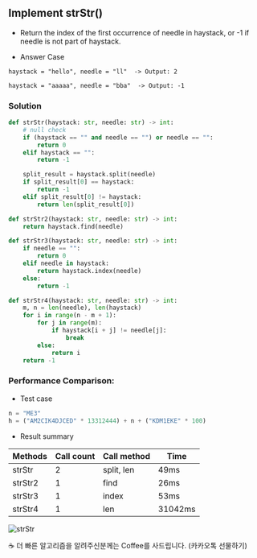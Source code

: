 ## Implement strStr()
* Return the index of the first occurrence of needle in haystack, or -1 if needle is not part of haystack.

* Answer Case

```
haystack = "hello", needle = "ll"  -> Output: 2
```

```
haystack = "aaaaa", needle = "bba"  -> Output: -1
```

### Solution
```python
def strStr(haystack: str, needle: str) -> int:
    # null check
    if (haystack == "" and needle == "") or needle == "":
        return 0
    elif haystack == "":
        return -1

    split_result = haystack.split(needle)
    if split_result[0] == haystack:
        return -1
    elif split_result[0] != haystack:
        return len(split_result[0])
```
```python
def strStr2(haystack: str, needle: str) -> int:
    return haystack.find(needle)
```
```python
def strStr3(haystack: str, needle: str) -> int:
    if needle == "":
        return 0
    elif needle in haystack:
        return haystack.index(needle)
    else:
        return -1
```
```python
def strStr4(haystack: str, needle: str) -> int:
    m, n = len(needle), len(haystack)
    for i in range(n - m + 1):
        for j in range(m):
            if haystack[i + j] != needle[j]:
                break
        else:
            return i
    return -1
```

### Performance Comparison:
* Test case
```python
n = "ME3"
h = ("AM2CIK4DJCED" * 13312444) + n + ("KDM1EKE" * 100)
```

* Result summary

| Methods | Call count | Call method | Time | 
|---|---|---|---|
| strStr | 2 | split, len | 49ms | 
| strStr2 | 1 | find | 26ms | 
| strStr3 | 1 | index | 53ms | 
| strStr4 | 1 | len | 31042ms | 

![strStr](https://user-images.githubusercontent.com/41291493/123195005-65c46800-d4e2-11eb-9631-686d6ab07852.png)

☕ 더 빠른 알고리즘을 알려주신분께는 Coffee를 사드립니다. (카카오톡 선물하기)
